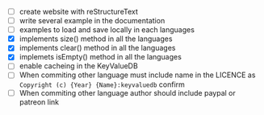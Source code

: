 
 - [ ] create website with reStructureText
 - [ ] write several example in the documentation 
 - [ ] examples to load and save locally in each languages
 - [x] implements size() method in all the languages
 - [x] implements clear() method in all the languages
 - [x] implemets isEmpty() method in all the languages
 - [ ] enable cacheing in the KeyValueDB
 - [ ] When commiting other language must include name in the LICENCE as `Copyright (c) {Year} {Name}:keyvaluedb` confirm
 - [ ] When commiting other language author should include paypal or patreon link
